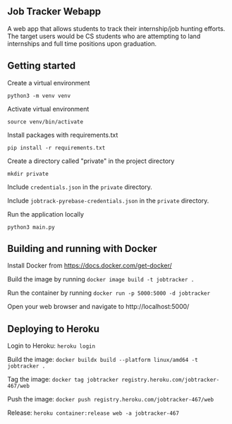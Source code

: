 ## Job Tracker Webapp

A web app that allows students to track their internship/job hunting efforts. The target users would be CS students who are attempting to land internships and full time positions upon graduation.

## Getting started

Create a virtual environment

`python3 -m venv venv`

Activate virtual environment

`source venv/bin/activate`

Install packages with requirements.txt

`pip install -r requirements.txt`

Create a directory called "private" in the project directory

`mkdir private`

Include `credentials.json` in the `private` directory.

Include `jobtrack-pyrebase-credentials.json` in the `private` directory.

Run the application locally

`python3 main.py`

## Building and running with Docker

Install Docker from https://docs.docker.com/get-docker/

Build the image by running `docker image build -t jobtracker .`

Run the container by running `docker run -p 5000:5000 -d jobtracker`

Open your web browser and navigate to http://localhost:5000/

## Deploying to Heroku

Login to Heroku: `heroku login`

Build the image: `docker buildx build --platform linux/amd64 -t jobtracker .`

Tag the image: `docker tag jobtracker registry.heroku.com/jobtracker-467/web`

Push the image: `docker push registry.heroku.com/jobtracker-467/web`

Release: `heroku container:release web -a jobtracker-467`
